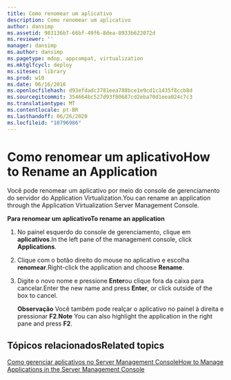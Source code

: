 ```yaml
---
title: Como renomear um aplicativo
description: Como renomear um aplicativo
author: dansimp
ms.assetid: 983136b7-66bf-49f6-8dea-8933b622072d
ms.reviewer: ''
manager: dansimp
ms.author: dansimp
ms.pagetype: mdop, appcompat, virtualization
ms.mktglfcycl: deploy
ms.sitesec: library
ms.prod: w10
ms.date: 06/16/2016
ms.openlocfilehash: d93efdadc3781eea788bce1e9cd1c1435f8ccb8d
ms.sourcegitcommit: 354664bc527d93f80687cd2eba70d1eea024c7c3
ms.translationtype: MT
ms.contentlocale: pt-BR
ms.lasthandoff: 06/26/2020
ms.locfileid: "10796986"
---
```

# <span data-ttu-id="248b7-103">Como renomear um aplicativo</span><span class="sxs-lookup"><span data-stu-id="248b7-103">How to Rename an Application</span></span>


<span data-ttu-id="248b7-104">Você pode renomear um aplicativo por meio do console de gerenciamento do servidor do Application Virtualization.</span><span class="sxs-lookup"><span data-stu-id="248b7-104">You can rename an application through the Application Virtualization Server Management Console.</span></span>

**<span data-ttu-id="248b7-105">Para renomear um aplicativo</span><span class="sxs-lookup"><span data-stu-id="248b7-105">To rename an application</span></span>**

1.  <span data-ttu-id="248b7-106">No painel esquerdo do console de gerenciamento, clique em **aplicativos**.</span><span class="sxs-lookup"><span data-stu-id="248b7-106">In the left pane of the management console, click **Applications**.</span></span>

2.  <span data-ttu-id="248b7-107">Clique com o botão direito do mouse no aplicativo e escolha **renomear**.</span><span class="sxs-lookup"><span data-stu-id="248b7-107">Right-click the application and choose **Rename**.</span></span>

3.  <span data-ttu-id="248b7-108">Digite o novo nome e pressione **Enter**ou clique fora da caixa para cancelar.</span><span class="sxs-lookup"><span data-stu-id="248b7-108">Enter the new name and press **Enter**, or click outside of the box to cancel.</span></span>

    <span data-ttu-id="248b7-109">**Observação**  Você também pode realçar o aplicativo no painel à direita e pressionar **F2**.</span><span class="sxs-lookup"><span data-stu-id="248b7-109">**Note** You can also highlight the application in the right pane and press **F2**.</span></span>

     

## <span data-ttu-id="248b7-110">Tópicos relacionados</span><span class="sxs-lookup"><span data-stu-id="248b7-110">Related topics</span></span>


[<span data-ttu-id="248b7-111">Como gerenciar aplicativos no Server Management Console</span><span class="sxs-lookup"><span data-stu-id="248b7-111">How to Manage Applications in the Server Management Console</span></span>](how-to-manage-applications-in-the-server-management-console.md)

 

 





